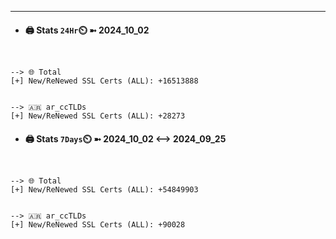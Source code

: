 

---
- #### 🖨️ **Stats** `24Hr`⏲️ ➼ 2024_10_02
```console


--> 🌐 Total
[+] New/ReNewed SSL Certs (ALL): +16513888


--> 🇦🇷 ar_ccTLDs
[+] New/ReNewed SSL Certs (ALL): +28273

```

- #### 🖨️ **Stats** `7Days`⏲️ ➼ 2024_10_02 <--> 2024_09_25
```console


--> 🌐 Total
[+] New/ReNewed SSL Certs (ALL): +54849903


--> 🇦🇷 ar_ccTLDs
[+] New/ReNewed SSL Certs (ALL): +90028

```

